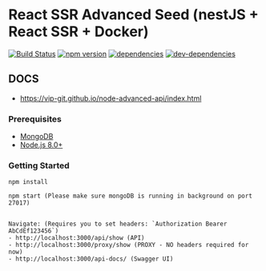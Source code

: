 # React SSR Advanced Seed (nestJS + React SSR + Docker)
[![Build Status](https://travis-ci.org/vip-git/node-advanced-api.svg?branch=master)](https://travis-ci.org/vip-git/node-advanced-api) [![npm version](https://badge.fury.io/js/npm.svg)](https://badge.fury.io/js/npm) [![dependencies](https://david-dm.org/vip-git/node-advanced-api.svg)](https://david-dm.org/vip-git/node-advanced-api) [![dev-dependencies](https://david-dm.org/vip-git/node-advanced-api/dev-status.svg)](https://david-dm.org/vip-git/node-advanced-api)

## DOCS
- https://vip-git.github.io/node-advanced-api/index.html

### Prerequisites
- [MongoDB](https://www.mongodb.org/downloads)
- [Node.js 8.0+](http://nodejs.org)


### Getting Started
```
npm install

npm start (Please make sure mongoDB is running in background on port 27017)


Navigate: (Requires you to set headers: `Authorization Bearer AbCdEf123456`)
- http://localhost:3000/api/show (API)
- http://localhost:3000/proxy/show (PROXY - NO headers required for now)
- http://localhost:3000/api-docs/ (Swagger UI)
```
